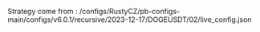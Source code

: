 Strategy come from : /configs/RustyCZ/pb-configs-main/configs/v6.0.1/recursive/2023-12-17/DOGEUSDT/02/live_config.json